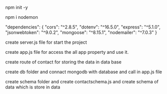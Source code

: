<!-- Install node -->
npm init -y 

<!-- Install nodemon -->
npm i nodemon

<!-- Install all packege that are exist in packeg.json file -->
"dependencies": {
    "cors": "^2.8.5",
    "dotenv": "^16.5.0",
    "express": "^5.1.0",
    "jsonwebtoken": "^9.0.2",
    "mongoose": "^8.15.1",
    "nodemailer": "^7.0.3"
}

create server.js file for start the project

create app.js file for access the all app property and use it.

create route of contact for storing the data in data base

create db folder and connact mongodb with database and call in app.js file 

create schema folder and create contactschema.js and create schema of data which is store in data 

